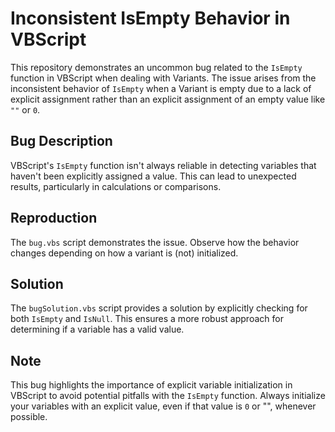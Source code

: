 # Inconsistent IsEmpty Behavior in VBScript

This repository demonstrates an uncommon bug related to the `IsEmpty` function in VBScript when dealing with Variants.  The issue arises from the inconsistent behavior of `IsEmpty` when a Variant is empty due to a lack of explicit assignment rather than an explicit assignment of an empty value like `""` or `0`.

## Bug Description

VBScript's `IsEmpty` function isn't always reliable in detecting variables that haven't been explicitly assigned a value.  This can lead to unexpected results, particularly in calculations or comparisons.

## Reproduction

The `bug.vbs` script demonstrates the issue.  Observe how the behavior changes depending on how a variant is (not) initialized.

## Solution

The `bugSolution.vbs` script provides a solution by explicitly checking for both `IsEmpty` and `IsNull`. This ensures a more robust approach for determining if a variable has a valid value.

## Note

This bug highlights the importance of explicit variable initialization in VBScript to avoid potential pitfalls with the `IsEmpty` function.  Always initialize your variables with an explicit value, even if that value is `0` or "", whenever possible.